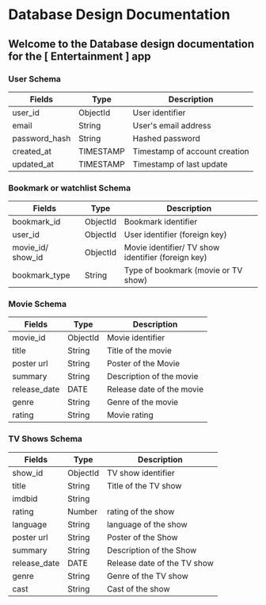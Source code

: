 # Database Design Documentation

## Welcome to the Database design documentation for the [ Entertainment ] app

### User Schema

| Fields        | Type      | Description                   |
| ------------- | --------- | ----------------------------- |
| user_id       | ObjectId  | User identifier               |
| email         | String    | User's email address          |
| password_hash | String    | Hashed password               |
| created_at    | TIMESTAMP | Timestamp of account creation |
| updated_at    | TIMESTAMP | Timestamp of last update      |


### Bookmark or watchlist Schema

| Fields        | Type    | Description                         |
| ------------- | ------- | ----------------------------------- |
| bookmark_id   | ObjectId     | Bookmark identifier                 |
| user_id       | ObjectId     | User identifier (foreign key)       |
| movie_id/ show_id | ObjectId     | Movie identifier/ TV show identifier (foreign key)      |
| bookmark_type | String | Type of bookmark (movie or TV show) |

### Movie  Schema

| Fields       | Type    | Description               |
| ------------ | ------- | ------------------------- |
| movie_id     | ObjectId| Movie identifier          |
| title        | String  | Title of the movie        |
| poster url   | String  | Poster of the Movie       |
| summary      | String  | Description of the movie  |
| release_date | DATE    | Release date of the movie |
| genre        | String  | Genre of the movie        |
| rating       | String  | Movie rating              |

### TV Shows Schema

| Fields       | Type    | Description                 |
| ------------ | ------- | --------------------------- |
| show_id      | ObjectId| TV show identifier          |
| title        | String  | Title of the TV show        |
| imdbid       | String  |                             |
| rating       | Number  | rating of the show          |
| language     | String  | language of the show        |
| poster url   | String  | Poster of the Show          |
| summary      | String  | Description of the Show     |
| release_date | DATE    | Release date of the TV show |
| genre        | String  | Genre of the TV show        |
| cast         | String  | Cast of the show            |


